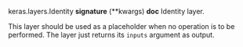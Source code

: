 keras.layers.Identity
__signature__
(**kwargs)
__doc__
Identity layer.

This layer should be used as a placeholder when no operation is to be
performed. The layer just returns its `inputs` argument as output.
